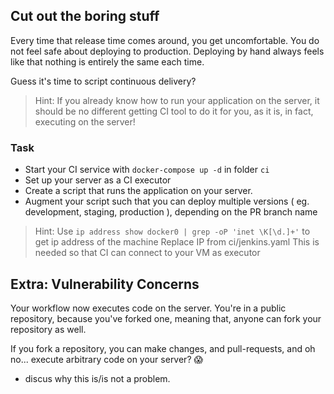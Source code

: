 ## Cut out the boring stuff

Every time that release time comes around, you get uncomfortable.
You do not feel safe about deploying to production.
Deploying by hand always feels like that nothing is entirely the same each time.

Guess it's time to script continuous delivery?

> Hint: If you already know how to run your application on the server,
> it should be no different getting CI tool to do it for you,
> as it is, in fact, executing on the server!

### Task

- Start your CI service with `docker-compose up -d` in folder `ci`
- Set up your server as a CI executor
- Create a script that runs the application on your server.
- Augment your script such that you can deploy multiple versions
    ( eg. development, staging, production ), depending on the PR branch name

> Hint: Use `ip address show docker0 | grep -oP 'inet \K[\d.]+'`  to get ip address of the machine
> Replace IP from ci/jenkins.yaml
> This is needed so that CI can connect to your VM as executor


## Extra: Vulnerability Concerns

Your workflow now executes code on the server.
You're in a public repository, because you've forked one,
meaning that, anyone can fork your repository as well.

If you fork a repository, you can make changes, and pull-requests,
and oh no... execute arbitrary code on your server? 😱

- discus why this is/is not a problem.
